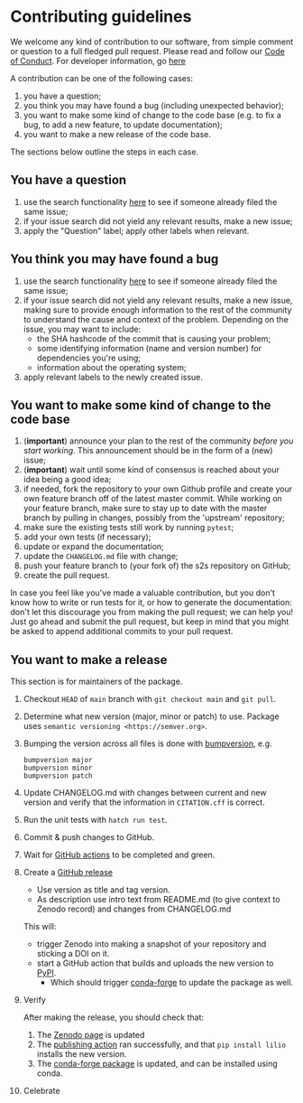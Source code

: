 # Contributing guidelines

We welcome any kind of contribution to our software, from simple comment or question to a full fledged pull request. Please read and follow our [Code of Conduct](CODE_OF_CONDUCT.md). For developer information, go [here](README.dev.md)

A contribution can be one of the following cases:

1. you have a question;
1. you think you may have found a bug (including unexpected behavior);
1. you want to make some kind of change to the code base (e.g. to fix a bug, to add a new feature, to update documentation);
1. you want to make a new release of the code base.

The sections below outline the steps in each case.

## You have a question

1. use the search functionality [here](https://github.com/AI4S2S/ai4s2s/issues) to see if someone already filed the same issue;
2. if your issue search did not yield any relevant results, make a new issue;
3. apply the "Question" label; apply other labels when relevant.

## You think you may have found a bug

1. use the search functionality [here](https://github.com/AI4S2S/ai4s2s/issues) to see if someone already filed the same issue;
1. if your issue search did not yield any relevant results, make a new issue, making sure to provide enough information to the rest of the community to understand the cause and context of the problem. Depending on the issue, you may want to include:
    - the SHA hashcode of the commit that is causing your problem;
    - some identifying information (name and version number) for dependencies you're using;
    - information about the operating system;
1. apply relevant labels to the newly created issue.

## You want to make some kind of change to the code base

1. (**important**) announce your plan to the rest of the community *before you start working*. This announcement should be in the form of a (new) issue;
1. (**important**) wait until some kind of consensus is reached about your idea being a good idea;
1. if needed, fork the repository to your own Github profile and create your own feature branch off of the latest master commit. While working on your feature branch, make sure to stay up to date with the master branch by pulling in changes, possibly from the 'upstream' repository;
1. make sure the existing tests still work by running ``pytest``;
1. add your own tests (if necessary);
1. update or expand the documentation;
1. update the `CHANGELOG.md` file with change;
1. push your feature branch to (your fork of) the s2s repository on GitHub;
1. create the pull request.

In case you feel like you've made a valuable contribution, but you don't know how to write or run tests for it, or how to generate the documentation: don't let this discourage you from making the pull request; we can help you! Just go ahead and submit the pull request, but keep in mind that you might be asked to append additional commits to your pull request.

## You want to make a release

This section is for maintainers of the package.

1. Checkout ``HEAD`` of ``main`` branch with ``git checkout main`` and ``git pull``.
2. Determine what new version (major, minor or patch) to use. Package uses `semantic versioning <https://semver.org>`.
3. Bumping the version across all files is done with [bumpversion](https://github.com/c4urself/bump2version), e.g.

    ```shell
    bumpversion major
    bumpversion minor
    bumpversion patch
    ```

4. Update CHANGELOG.md with changes between current and new version and verify that the information in `CITATION.cff` is correct.
5. Run the unit tests with `hatch run test`.
6. Commit & push changes to GitHub.
7. Wait for [GitHub
    actions](https://github.com/AI4S2S/lilio/actions?query=branch%3Amain+)
    to be completed and green.

8. Create a [GitHub release](https://github.com/AI4S2S/lilio/releases/new)

    - Use version as title and tag version.
    - As description use intro text from README.md (to give context to
        Zenodo record) and changes from CHANGELOG.md

    This will:

    - trigger Zenodo into making a snapshot of your repository and sticking a DOI on it.
    - start a GitHub action that builds and uploads the new version to [PyPI](https://pypi.org/project/lilio/).
        - Which should trigger [conda-forge](https://anaconda.org/conda-forge/lilio) to update the package as well.

10. Verify

    After making the release, you should check that:

    1. The [Zenodo page](https://doi.org/10.5281/zenodo.7620212) is updated
    1. The [publishing action](https://github.com/AI4S2S/lilio/actions/workflows/python-publish.yml) ran successfully, and that `pip install lilio` installs the new version.
    1. The [conda-forge package](https://anaconda.org/conda-forge/lilio) is updated, and can be installed using conda.

11. Celebrate